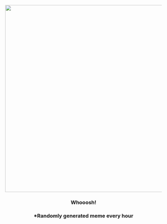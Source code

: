 <p align="center">
        <img src="https://i.redd.it/e13wsck67wa91.jpg" width="600" height="600">
        </p>
        <h3 align="center">Whooosh!</h3>
        <h3 align="center">*Randomly generated meme every hour</h3>
    